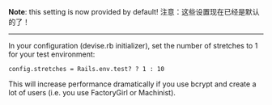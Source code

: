 **Note**: this setting is now provided by default!
注意：这些设置现在已经是默认的了！

---

In your configuration (devise.rb initializer), set the number of stretches to 1 for your test environment:

    config.stretches = Rails.env.test? ? 1 : 10

This will increase performance dramatically if you use bcrypt and create a lot of users (i.e. you use FactoryGirl or Machinist).
